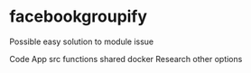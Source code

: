 # facebookgroupify


Possible easy solution to module issue

Code
    App
        src
        functions
        shared
        docker
Research other options